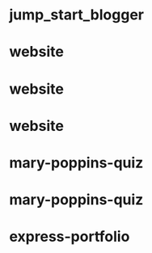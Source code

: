 # jump_start_blogger
# website
# website
# website
# mary-poppins-quiz
# mary-poppins-quiz
# express-portfolio
